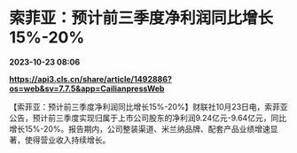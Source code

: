 # 索菲亚：预计前三季度净利润同比增长15%-20%

**2023-10-23 08:06**

**https://api3.cls.cn/share/article/1492886?os=web&sv=7.7.5&app=CailianpressWeb**

【索菲亚：预计前三季度净利润同比增长15%-20%】财联社10月23日电，索菲亚公告，预计前三季度实现归属于上市公司股东的净利润9.24亿元-9.64亿元，同比增长15%-20%。报告期内，公司整装渠道、米兰纳品牌、配套产品业绩增速显著，使得营业收入持续增长。